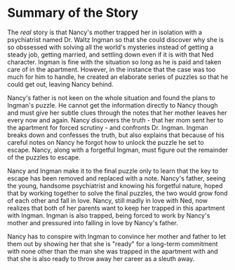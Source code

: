 # Summary of the Story
The _real_ story is that Nancy's mother trapped her in isolation with a psychiatrist named Dr. Waltz Ingman so that she could discover why she is so obssessed with solving all the world's mysteries instead of getting a steady job, getting married, and settling down even if it is with that Ned character. Ingman is fine with the situation so long as he is paid and taken care of in the apartment. However, in the instance that the case was too much for him to handle, he created an elaborate series of puzzles so that he could get out, leaving Nancy behind.

Nancy's father is not keen on the whole situation and found the plans to Ingman's puzzle. He cannot get the information directly to Nancy though and must give her subtle clues through the notes that her mother leaves her every now and again. Nancy discovers the truth - that her mom sent her to the apartment for forced scrutiny - and confronts Dr. Ingman. Ingman breaks down and confesses the truth, but also explains that because of his careful notes on Nancy he forgot how to unlock the puzzle he set to escape. Nancy, along with a forgetful Ingman, must figure out the remainder of the puzzles to escape. 

Nancy and Ingman make it to the final puzzle only to learn that the key to escape has been removed and replaced with a note. Nancy's father, seeing the young, handsome psychiatrist and knowing his forgetful nature, hoped that by working together to solve the final puzzles, the two would grow fond of each other and fall in love. Nancy, still madly in love with Ned, now realizes that both of her parents want to keep her trapped in this apartment with Ingman. Ingman is also trapped, being forced to work by Nancy's mother and pressured into falling in love by Nancy's father. 

Nancy has to conspire with Ingman to convince her mother and father to let them out by showing her that she is "ready" for a long-term commitment with none other than the man she was trapped in the apartment with and that she is also ready to throw away her career as a sleuth away. 
